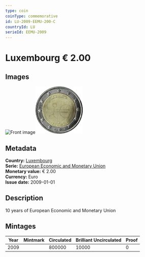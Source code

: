 ```yaml
---
type: coin
coinType: commemorative
id: LU-2009-EEMU-200-C
countryId: LU
serieId: EEMU-2009
---
```


# Luxembourg € 2.00

## Images

<img src="../../Images/common-2007-200.webp" height="150" alt="Front image"><img src="Images/LU-2009-200.webp" height="150" alt="Back image">

## Metadata

**Country:** [Luxembourg](../../Countries/Luxembourg/index.md)\
**Serie:** [European Economic and Monetary Union](index.md)\
**Monetary value:** € 2.00\
**Currency:** Euro\
**Issue date:** 2009-01-01

## Description

10 years of European Economic and Monetary Union

## Mintages

| Year | Mintmark | Circulated | Brilliant Uncirculated | Proof |
| ---- | -------- | ---------- | ---------------------- | ----- |
| 2009 |          | 800000     | 10000                  | 0     |
